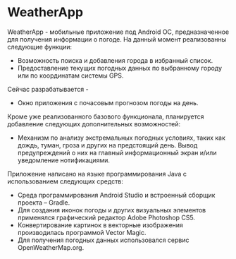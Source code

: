 # WeatherApp
WeatherApp - мобильные приложение под Android OC, предназначенное для получения информации о погоде. На данный момент реализованны следующие функции:

*	Возможность поиска и добавления города в избранный список.
*	Предоставление текущих погодных данных по выбранному городу или по координатам системы GPS.

Сейчас разрабатывается -
* Окно приложения с почасовым прогнозом погоды на день. 

Кроме уже реализованного базового функционала, планируется добавление следующих дополнительных возможностей:

*	Механизм по анализу экстремальных погодных условиях, таких как дождь, туман, гроза и других на предстоящий день. Вывод предупреждений о них на главный информационный экран и/или уведомление нотификациями.

Приложение написано на языке программирования Java с использованием следующих средств:
*	Среда программирования Android Studio и встроенный сборщик проекта – Gradle.
*	Для создания иконок погоды и других визуальных элементов применялся графический редактор Adobe Photoshop CS5.
*	Конвертирование картинок в векторные изображения производилась программой Vector Magic.
*	Для получения погодных данных использовался сервис OpenWeatherMap.org.
